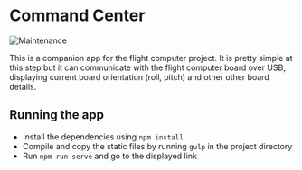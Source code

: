# Command Center

![Maintenance](https://img.shields.io/maintenance/no/2022?style=flat-square)

This is a companion app for the flight computer project. It is pretty simple at this step but it can communicate with
the flight computer board over USB, displaying current board orientation (roll, pitch) and other other board details.

## Running the app

- Install the dependencies using `npm install`
- Compile and copy the static files by running `gulp` in the project directory
- Run `npm run serve` and go to the displayed link
